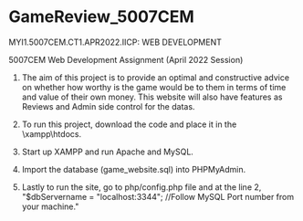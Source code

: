 # GameReview_5007CEM
MYI1.5007CEM.CT1.APR2022.IICP: WEB DEVELOPMENT

5007CEM Web Development Assignment (April 2022 Session)

1. The aim of this project is to provide an optimal and constructive advice on whether how worthy is the game would be to them in terms of time and value of their own money. This website will also have features as Reviews and Admin side control for the datas. 

2. To run this project, download the code and place it in the \xampp\htdocs.

3. Start up XAMPP and run Apache and MySQL. 

4. Import the database (game_website.sql) into PHPMyAdmin.

5. Lastly to run the site, go to php/config.php file and at the line 2, "$dbServername = "localhost:3344"; //Follow MySQL Port number from your machine."
